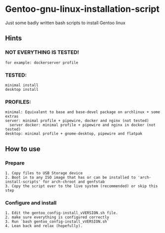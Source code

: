 # Gentoo-gnu-linux-installation-script
Just some badly written bash scripts to install Gentoo linux

## Hints
###  NOT EVERYTHING IS TESTED!
    for example: dockerserver profile
###  TESTED:
    minimal install
    desktop install
  
###  PROFILES:
    minimal: Equivalent to base and base-devel package on archlinux + some extras
    server: minimal profile + pipewire, docker and nginx (not tested)
      server docker: minimal profile + pipewire and nginx in docker (not tested)
    desktop: minimal profile + gnome-desktop, pipewire and flatpak
  
## How to use
###  Prepare
    1. Copy files to USB Storage device
    2. Boot in to any ISO image that has or can be installed to 'arch-install-scripts' for arch-chroot and genfstab
    3. Copy the script over to the live system (recommended) or skip this step

###  Configure and install
    1. Edit the gentoo_config-install_vVERSION.sh file.
    2. make sure everything is configured correctly
    3. Run `bash gentoo_config-install_vVERSION.sh`
    4. Lean back and relax (hopefully).
